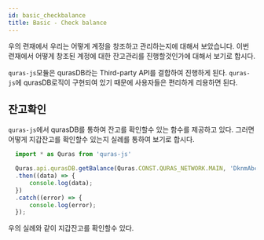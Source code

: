```yaml
---
id: basic_checkbalance
title: Basic - Check balance
---
```


우의 련재에서 우리는 어떻게 계정을 창조하고 관리하는지에 대해서 보았습니다.
이번 련재에서 어떻게 창조된 계정에 대한 잔고관리를 진행할것인가에 대해서 보기로 합시다.

`quras-js`모듈은 qurasDB라는 Third-party API를 결합하여 진행하게 된다.
`quras-js`에 qurasDB로직이 구현되여 있기 때문에 사용자들은 편리하게 리용하면 된다.

## 잔고확인

`quras-js`에서 qurasDB를 통하여 잔고를 확인할수 있는 함수를 제공하고 있다.
그러면 어떻게 지갑잔고를 확인할수 있는지 실례를 통하여 보기로 합시다.

```js
  import * as Quras from 'quras-js'

  Quras.api.qurasDB.getBalance(Quras.CONST.QURAS_NETWORK.MAIN, 'DknmAbcap8RnUpkLQvbXTwTXqFJMjN4QPz')
  .then((data) => {
      console.log(data);
  })
  .catch((error) => {
      console.log(error);
  });
```

우의 실례와 같이 지갑잔고를 확인할수 있다.
